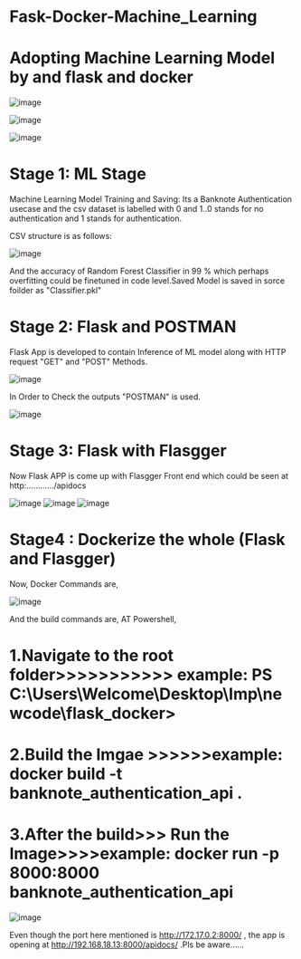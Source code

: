 # Fask-Docker-Machine_Learning

# Adopting Machine Learning Model by and flask and docker

![image](https://user-images.githubusercontent.com/82649993/158072280-fb9ef993-452d-40ec-a190-915bc82c2705.png)

![image](https://user-images.githubusercontent.com/82649993/158072301-0c4c0a9a-9cc5-489c-8b45-b61933f9331d.png)

![image](https://user-images.githubusercontent.com/82649993/158072341-80842944-7730-483d-a08a-bf16419f00d8.png)


# Stage 1: ML Stage
 Machine Learning Model Training and Saving:
  Its a Banknote Authentication usecase and the csv dataset is labelled with 0 and 1..0 stands for no authentication and 1 stands for authentication.
  
CSV structure is as follows:

![image](https://user-images.githubusercontent.com/82649993/158071523-36525b2c-ea56-4ba9-8556-9784b95ec358.png)

And the accuracy of Random Forest Classifier in 99 % which perhaps overfitting could be finetuned in code level.Saved Model is saved in sorce foilder as "Classifier.pkl"

# Stage 2: Flask and POSTMAN
Flask App is developed to contain Inference of ML model along with HTTP request "GET" and "POST" Methods.

![image](https://user-images.githubusercontent.com/82649993/158071653-8a66202a-5db4-4e1c-a90e-75dd52e262c5.png)

In Order to Check the outputs "POSTMAN" is used.


![image](https://user-images.githubusercontent.com/82649993/158071709-be91a345-d652-4cee-b55c-60b78c6390e0.png)

# Stage 3: Flask with Flasgger

Now Flask APP is come up with Flasgger Front end which could be seen at http:............/apidocs

![image](https://user-images.githubusercontent.com/82649993/158071802-7cbfd2a2-fba9-4efa-af36-8c117a5d1d61.png)
![image](https://user-images.githubusercontent.com/82649993/158071826-3fcb550e-160a-44b5-8e18-96bdd4842463.png)
![image](https://user-images.githubusercontent.com/82649993/158071849-cf78265a-6875-4d19-893e-13ca34ef0cba.png)

# Stage4 : Dockerize the whole (Flask and Flasgger)
Now, Docker Commands are,

![image](https://user-images.githubusercontent.com/82649993/158071912-6b216a44-9f84-4490-9c76-fa90fd6effdc.png)

And the build commands are,
AT Powershell, 

# 1.Navigate to the root folder>>>>>>>>>>> example: PS C:\Users\Welcome\Desktop\Imp\newcode\flask_docker>
# 2.Build the Imgae >>>>>>example:   docker build -t banknote_authentication_api .
# 3.After the build>>> Run the Image>>>>example:  docker run -p 8000:8000 banknote_authentication_api

![image](https://user-images.githubusercontent.com/82649993/158072044-387b2d5f-9d7b-42b8-940d-764b9a69f92a.png)

Even though the port here mentioned is  http://172.17.0.2:8000/ , the app is opening at http://192.168.18.13:8000/apidocs/ .Pls be aware......
